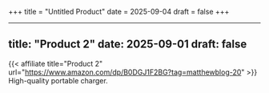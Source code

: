 +++
title = "Untitled Product"
date = 2025-09-04
draft = false
+++

---
title: "Product 2"
date: 2025-09-01
draft: false
---

{{< affiliate title="Product 2" url="https://www.amazon.com/dp/B0DGJ1F2BG?tag=matthewblog-20" >}}
High-quality portable charger.
